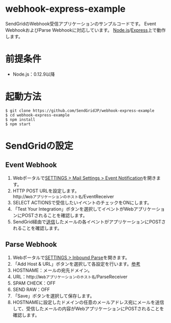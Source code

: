 # webhook-express-example

SendGridのWebhook受信アプリケーションのサンプルコードです。
Event WebhookおよびParse Webhookに対応しています。
[Node.js](https://nodejs.org)/[Express](http://expressjs.com/)上で動作します。

# 前提条件
- Node.js：0.12.9以降

# 起動方法
```
$ git clone https://github.com/SendGridJP/webhook-express-example
$ cd webhook-express-example
$ npm install
$ npm start
```

# SendGridの設定
## Event Webhook
1. Webポータルで[SETTINGS > Mail Settings > Event Notification](https://app.sendgrid.com/settings/mail_settings)を開きます。
1. HTTP POST URLを設定します。  
http://`Webアプリケーションのホスト名`/EventReceiver
1. SELECT ACTIONSで受信したいイベントのチェックをONにします。
1. 「Test Your Integration」ボタンを選択してイベントがWebアプリケーションにPOSTされることを確認します。
1. SendGrid経由で[送信](https://sendgrid.com/docs/API_Reference/Web_API/mail.html)したメールの各イベントがアプリケーションにPOSTされることを確認します。

## Parse Webhook
1. Webポータルで[SETTINGS > Inbound Parse](https://app.sendgrid.com/settings/parse)を開きます。
1. 「Add Host & URL」ボタンを選択して各設定を行います。[参考](https://sendgrid.kke.co.jp/blog/?p=827)
  1. HOSTNAME：メールの宛先ドメイン。
  1. URL：http://`Webアプリケーションのホスト名`/ParseReceiver
  1. SPAM CHECK：OFF
  1. SEND RAW：OFF
1. 「Save」ボタンを選択して保存します。
1. HOSTNAMEに設定したドメインの任意のメールアドレス宛にメールを送信して、受信したメールの内容がWebアプリケーションにPOSTされることを確認します。
